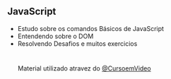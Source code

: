 ## JavaScript
- Estudo sobre os comandos Básicos de JavaScript
- Entendendo sobre o DOM
- Resolvendo Desafios e muitos exercicios
  #
  Material utilizado atravez do [@CursoemVideo](https://www.cursoemvideo.com)
